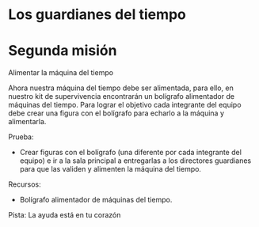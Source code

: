 
# Los guardianes del tiempo 
# Segunda misión



Alimentar la máquina del tiempo

Ahora nuestra máquina del tiempo debe ser alimentada, para ello, en nuestro  kit de supervivencia encontrarán un bolígrafo alimentador de máquinas del tiempo. Para lograr el objetivo cada integrante del equipo debe crear una figura con el bolígrafo para echarlo a la máquina y alimentarla. 

Prueba: 

<ul>
    <li>Crear figuras con el bolígrafo (una diferente por cada integrante del equipo) e ir a la sala principal a entregarlas a los directores guardianes para que las validen y alimenten la máquina del tiempo.</li>
</ul>

Recursos: 

<ul>
    <li>Bolígrafo alimentador de máquinas del tiempo.
 </li>
</ul>


Pista: La ayuda está en tu corazón